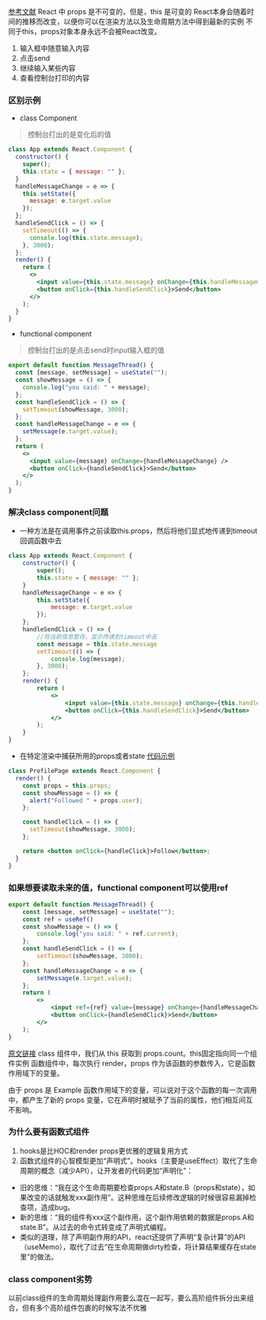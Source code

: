 [参考文献](https://overreacted.io/zh-hans/how-are-function-components-different-from-classes/)
React 中 props 是不可变的，但是，this 是可变的
React本身会随着时间的推移而改变，以便你可以在渲染方法以及生命周期方法中得到最新的实例
不同于this，props对象本身永远不会被React改变。

1. 输入框中随意输入内容
2. 点击send
3. 继续输入某些内容
4. 查看控制台打印的内容
### 区别示例
- class Component
> 控制台打出的是变化后的值
```jsx harmony
class App extends React.Component {
  constructor() {
    super();
    this.state = { message: "" };
  }
  handleMessageChange = e => {
    this.setState({
      message: e.target.value
    });
  };
  handleSendClick = () => {
    setTimeout(() => {
      console.log(this.state.message);
    }, 3000);
  };
  render() {
    return (
      <>
        <input value={this.state.message} onChange={this.handleMessageChange} />
        <button onClick={this.handleSendClick}>Send</button>
      </>
    );
  }
}
```
- functional component
> 控制台打出的是点击send时input输入框的值
```jsx harmony
export default function MessageThread() {
  const [message, setMessage] = useState("");
  const showMessage = () => {
    console.log("you said: " + message);
  };
  const handleSendClick = () => {
    setTimeout(showMessage, 3000);
  };
  const handleMessageChange = e => {
    setMessage(e.target.value);
  };
  return (
    <>
      <input value={message} onChange={handleMessageChange} />
      <button onClick={handleSendClick}>Send</button>
    </>
  );
}
```

### 解决class component问题
- 一种方法是在调用事件之前读取this.props，然后将他们显式地传递到timeout回调函数中去
```jsx harmony
class App extends React.Component {
    constructor() {
        super();
        this.state = { message: "" };
    }
    handleMessageChange = e => {
        this.setState({
            message: e.target.value
        });
    };
    handleSendClick = () => {
        //将当前信息暂存，显示传递到timeout中去
        const message = this.state.message
        setTimeout(() => {
            console.log(message);
        }, 3000);
    };
    render() {
        return (
            <>
                <input value={this.state.message} onChange={this.handleMessageChange} />
                <button onClick={this.handleSendClick}>Send</button>
            </>
        );
    }
}
```

- 在特定渲染中捕获所用的props或者state
[代码示例](https://codesandbox.io/s/summer-monad-t60xh?file=/src/ProfilePageClass.js)
```jsx harmony
class ProfilePage extends React.Component {
  render() {
    const props = this.props;
    const showMessage = () => {
      alert("Followed " + props.user);
    };

    const handleClick = () => {
      setTimeout(showMessage, 3000);
    };

    return <button onClick={handleClick}>Follow</button>;
  }
}
```


### 如果想要读取未来的值，functional component可以使用ref
```jsx harmony
export default function MessageThread() {
    const [message, setMessage] = useState("");
    const ref = useRef()
    const showMessage = () => {
        console.log("you said: " + ref.current);
    };
    const handleSendClick = () => {
        setTimeout(showMessage, 3000);
    };
    const handleMessageChange = e => {
        setMessage(e.target.value);
    };
    return (
        <>
            <input ref={ref} value={message} onChange={handleMessageChange}/>
            <button onClick={handleSendClick}>Send</button>
        </>
    );
}
```


[原文链接](https://zh-hans.reactjs.org/blog/2020/05/22/react-hooks.html)
class 组件中，我们从 this 获取到 props.count。this固定指向同一个组件实例
函数组件中，每次执行 render，props 作为该函数的参数传入，它是函数作用域下的变量。

由于 props 是 Example 函数作用域下的变量，可以说对于这个函数的每一次调用中，都产生了新的 props 变量，它在声明时被赋予了当前的属性，他们相互间互不影响。



### 为什么要有函数式组件 

1. hooks是比HOC和render props更优雅的逻辑复用方式
2. 函数式组件的心智模型更加“声明式”。hooks（主要是useEffect）取代了生命周期的概念（减少API），让开发者的代码更加“声明化”：
- 旧的思维：“我在这个生命周期要检查props.A和state.B（props和state），如果改变的话就触发xxx副作用”。这种思维在后续修改逻辑的时候很容易漏掉检查项，造成bug。
- 新的思维：“我的组件有xxx这个副作用，这个副作用依赖的数据是props.A和state.B”。从过去的命令式转变成了声明式编程。
- 类似的道理，除了声明副作用的API，react还提供了声明“复杂计算”的API（useMemo），取代了过去“在生命周期做dirty检查，将计算结果缓存在state里”的做法。


### class component劣势
以前class组件的生命周期处理副作用要么混在一起写，要么高阶组件拆分出来组合，但有多个高阶组件包裹的时候写法不优雅
